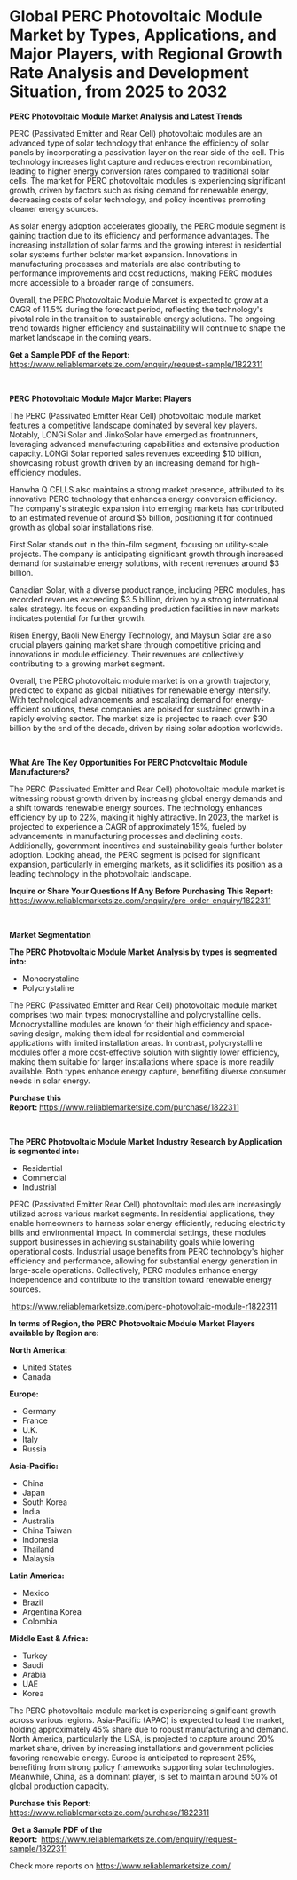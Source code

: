 <p><h1>Global PERC Photovoltaic Module Market by Types, Applications, and Major Players, with Regional Growth Rate Analysis and Development Situation, from 2025 to 2032</h1></p><p><strong>PERC Photovoltaic Module Market Analysis and Latest Trends</strong></p>
<p><p>PERC (Passivated Emitter and Rear Cell) photovoltaic modules are an advanced type of solar technology that enhance the efficiency of solar panels by incorporating a passivation layer on the rear side of the cell. This technology increases light capture and reduces electron recombination, leading to higher energy conversion rates compared to traditional solar cells. The market for PERC photovoltaic modules is experiencing significant growth, driven by factors such as rising demand for renewable energy, decreasing costs of solar technology, and policy incentives promoting cleaner energy sources.</p><p>As solar energy adoption accelerates globally, the PERC module segment is gaining traction due to its efficiency and performance advantages. The increasing installation of solar farms and the growing interest in residential solar systems further bolster market expansion. Innovations in manufacturing processes and materials are also contributing to performance improvements and cost reductions, making PERC modules more accessible to a broader range of consumers.</p><p>Overall, the PERC Photovoltaic Module Market is expected to grow at a CAGR of 11.5% during the forecast period, reflecting the technology's pivotal role in the transition to sustainable energy solutions. The ongoing trend towards higher efficiency and sustainability will continue to shape the market landscape in the coming years.</p></p>
<p><strong>Get a Sample PDF of the Report:&nbsp;</strong> <a href="https://www.reliablemarketsize.com/enquiry/request-sample/1822311?utm_campaign=2747&utm_medium=2&utm_source=Github&utm_content=ia&utm_term=07042025&utm_id=perc-photovoltaic-module">https://www.reliablemarketsize.com/enquiry/request-sample/1822311</a></p>
<p>&nbsp;</p>
<p><strong>PERC Photovoltaic Module Major Market Players</strong></p>
<p><p>The PERC (Passivated Emitter Rear Cell) photovoltaic module market features a competitive landscape dominated by several key players. Notably, LONGi Solar and JinkoSolar have emerged as frontrunners, leveraging advanced manufacturing capabilities and extensive production capacity. LONGi Solar reported sales revenues exceeding $10 billion, showcasing robust growth driven by an increasing demand for high-efficiency modules.</p><p>Hanwha Q CELLS also maintains a strong market presence, attributed to its innovative PERC technology that enhances energy conversion efficiency. The company's strategic expansion into emerging markets has contributed to an estimated revenue of around $5 billion, positioning it for continued growth as global solar installations rise.</p><p>First Solar stands out in the thin-film segment, focusing on utility-scale projects. The company is anticipating significant growth through increased demand for sustainable energy solutions, with recent revenues around $3 billion.</p><p>Canadian Solar, with a diverse product range, including PERC modules, has recorded revenues exceeding $3.5 billion, driven by a strong international sales strategy. Its focus on expanding production facilities in new markets indicates potential for further growth.</p><p>Risen Energy, Baoli New Energy Technology, and Maysun Solar are also crucial players gaining market share through competitive pricing and innovations in module efficiency. Their revenues are collectively contributing to a growing market segment.</p><p>Overall, the PERC photovoltaic module market is on a growth trajectory, predicted to expand as global initiatives for renewable energy intensify. With technological advancements and escalating demand for energy-efficient solutions, these companies are poised for sustained growth in a rapidly evolving sector. The market size is projected to reach over $30 billion by the end of the decade, driven by rising solar adoption worldwide.</p></p>
<p>&nbsp;</p>
<p><strong>What Are The Key Opportunities For PERC Photovoltaic Module Manufacturers?</strong></p>
<p><p>The PERC (Passivated Emitter and Rear Cell) photovoltaic module market is witnessing robust growth driven by increasing global energy demands and a shift towards renewable energy sources. The technology enhances efficiency by up to 22%, making it highly attractive. In 2023, the market is projected to experience a CAGR of approximately 15%, fueled by advancements in manufacturing processes and declining costs. Additionally, government incentives and sustainability goals further bolster adoption. Looking ahead, the PERC segment is poised for significant expansion, particularly in emerging markets, as it solidifies its position as a leading technology in the photovoltaic landscape.</p></p>
<p><strong>Inquire or Share Your Questions If Any Before Purchasing This Report:</strong> <a href="https://www.reliablemarketsize.com/enquiry/pre-order-enquiry/1822311?utm_campaign=2747&utm_medium=2&utm_source=Github&utm_content=ia&utm_term=07042025&utm_id=perc-photovoltaic-module">https://www.reliablemarketsize.com/enquiry/pre-order-enquiry/1822311</a></p>
<p>&nbsp;</p>
<p><strong>Market Segmentation</strong></p>
<p><strong>The PERC Photovoltaic Module Market Analysis by types is segmented into:</strong></p>
<p><ul><li>Monocrystaline</li><li>Polycrystaline</li></ul></p>
<p><p>The PERC (Passivated Emitter and Rear Cell) photovoltaic module market comprises two main types: monocrystalline and polycrystalline cells. Monocrystalline modules are known for their high efficiency and space-saving design, making them ideal for residential and commercial applications with limited installation areas. In contrast, polycrystalline modules offer a more cost-effective solution with slightly lower efficiency, making them suitable for larger installations where space is more readily available. Both types enhance energy capture, benefiting diverse consumer needs in solar energy.</p></p>
<p><strong>Purchase this Report:&nbsp;</strong><a href="https://www.reliablemarketsize.com/purchase/1822311?utm_campaign=2747&utm_medium=2&utm_source=Github&utm_content=ia&utm_term=07042025&utm_id=perc-photovoltaic-module">https://www.reliablemarketsize.com/purchase/1822311</a></p>
<p>&nbsp;</p>
<p><strong>The PERC Photovoltaic Module Market Industry Research by Application is segmented into:</strong></p>
<p><ul><li>Residential</li><li>Commercial</li><li>Industrial</li></ul></p>
<p><p>PERC (Passivated Emitter Rear Cell) photovoltaic modules are increasingly utilized across various market segments. In residential applications, they enable homeowners to harness solar energy efficiently, reducing electricity bills and environmental impact. In commercial settings, these modules support businesses in achieving sustainability goals while lowering operational costs. Industrial usage benefits from PERC technology's higher efficiency and performance, allowing for substantial energy generation in large-scale operations. Collectively, PERC modules enhance energy independence and contribute to the transition toward renewable energy sources.</p></p>
<p><a href="https://www.reliablemarketsize.com/perc-photovoltaic-module-r1822311?utm_campaign=2747&utm_medium=2&utm_source=Github&utm_content=ia&utm_term=07042025&utm_id=perc-photovoltaic-module">&nbsp;https://www.reliablemarketsize.com/perc-photovoltaic-module-r1822311</a></p>
<p><strong>In terms of Region, the PERC Photovoltaic Module Market Players available by Region are:</strong></p>
<p>
    <p> <strong> North America: </strong>
        <ul>
            <li>United States</li>
            <li>Canada</li>
        </ul>
        </p> 
    <p> <strong> Europe: </strong>
        <ul>
            <li>Germany</li>
            <li>France</li>
            <li>U.K.</li>
            <li>Italy</li>
            <li>Russia</li>
        </ul>
        </p> 
    <p> <strong> Asia-Pacific: </strong>
        <ul>
            <li>China</li>
            <li>Japan</li>
            <li>South Korea</li>
            <li>India</li>
            <li>Australia</li>
            <li>China Taiwan</li>
            <li>Indonesia</li>
            <li>Thailand</li>
            <li>Malaysia</li>
        </ul>
        </p> 
    <p> <strong> Latin America: </strong>
        <ul>
            <li>Mexico</li>
            <li>Brazil</li>
            <li>Argentina Korea</li>
            <li>Colombia</li>
        </ul>
        </p> 
    <p> <strong> Middle East & Africa: </strong>
        <ul>
            <li>Turkey</li>
            <li>Saudi</li>
            <li>Arabia</li>
            <li>UAE</li>
            <li>Korea</li>
        </ul>
    </p>
    </p>
<p><p>The PERC photovoltaic module market is experiencing significant growth across various regions. Asia-Pacific (APAC) is expected to lead the market, holding approximately 45% share due to robust manufacturing and demand. North America, particularly the USA, is projected to capture around 20% market share, driven by increasing installations and government policies favoring renewable energy. Europe is anticipated to represent 25%, benefiting from strong policy frameworks supporting solar technologies. Meanwhile, China, as a dominant player, is set to maintain around 50% of global production capacity.</p></p>
<p><strong>Purchase this Report: </strong><a href="https://www.reliablemarketsize.com/purchase/1822311?utm_campaign=2747&utm_medium=2&utm_source=Github&utm_content=ia&utm_term=07042025&utm_id=perc-photovoltaic-module">https://www.reliablemarketsize.com/purchase/1822311</a></p>
<p>&nbsp;<strong>Get a Sample PDF of the Report:&nbsp;&nbsp;</strong><a href="https://www.reliablemarketsize.com/enquiry/request-sample/1822311?utm_campaign=2747&utm_medium=2&utm_source=Github&utm_content=ia&utm_term=07042025&utm_id=perc-photovoltaic-module">https://www.reliablemarketsize.com/enquiry/request-sample/1822311</a></p>
<p><strong></strong></p>
<p>Check more reports on <a href="https://www.reliablemarketsize.com/?utm_campaign=2747&utm_medium=2&utm_source=Github&utm_content=ia&utm_term=07042025&utm_id=perc-photovoltaic-module">https://www.reliablemarketsize.com/</a></p>